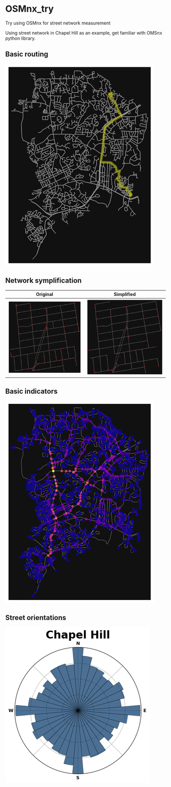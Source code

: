 # OSMnx_try
Try using OSMnx for street network measurement

Using street network in Chapel Hill as an example, get familiar with OMSnx python library.

## Basic routing
![](figure/routing.png)

## Network symplification 
|Original |Simplified|
|-|-|
|![original](figure/pre_simplify.png)|![simplified](figure/post_simplilfy.png)|

## Basic indicators
![](figure/betweenness_centrality.png)

## Street orientations
![](figure/orientation.png)